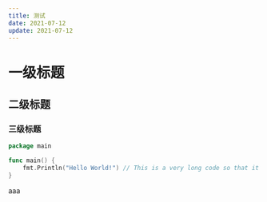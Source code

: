 ```yaml
---
title: 测试
date: 2021-07-12
update: 2021-07-12
---
```


# 一级标题
## 二级标题
### 三级标题

```go
package main

func main() {
    fmt.Println("Hello World!") // This is a very long code so that it should auto wrap, i hope it works.
}
```

aaa